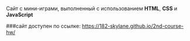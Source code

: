 Сайт с мини-играми, выполненный с использованием **HTML**, **CSS** и **JavaScript**

###сайт доступен по ссылке:
https://182-skylane.github.io/2nd-course-hw/
